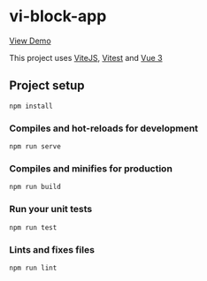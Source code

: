 # vi-block-app

[View Demo](https://vi-block-app.vercel.app/)

This project uses [ViteJS](https://vitejs.dev/), [Vitest](https://vitest.dev/) and [Vue 3](https://vuejs.org/)

## Project setup
```
npm install
```

### Compiles and hot-reloads for development
```
npm run serve
```

### Compiles and minifies for production
```
npm run build
```

### Run your unit tests
```
npm run test
```

### Lints and fixes files
```
npm run lint
```
